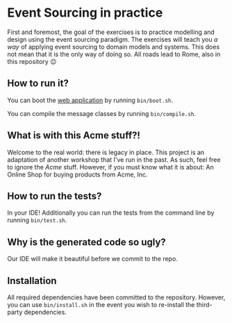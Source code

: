 Event Sourcing in practice
==========================

First and foremost, the goal of the exercises is to practice modelling and design using the event sourcing paradigm. 
The exercises will teach you *a way* of applying event sourcing to domain models and systems. 
This does not mean that it is the only way of doing so. All roads lead to Rome, also in this repository :wink:

How to run it?
--------------

You can boot the [web application](http://localhost:8888) by running `bin/boot.sh`.

You can compile the message classes by running `bin/compile.sh`. 

What is with this Acme stuff?!
------------------------------

Welcome to the real world: there is legacy in place. This project is an adaptation of another workshop that I've run in 
the past. As such, feel free to ignore the *Acme* stuff. 
However, if you must know what it is about: An Online Shop for buying products from Acme, Inc. 

How to run the tests?
---------------------

In your IDE! Additionally you can run the tests from the command line by running `bin/test.sh`.

Why is the generated code so ugly?
----------------------------------

Our IDE will make it beautiful before we commit to the repo. 

Installation
------------

All required dependencies have been committed to the repository. However, you can use `bin/install.sh` in the event you wish to re-install the third-
party dependencies.
